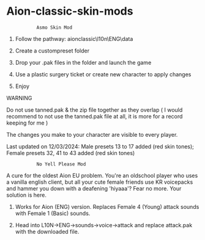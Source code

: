 # Aion-classic-skin-mods

               Asmo Skin Mod

1. Follow the pathway: aionclassic\l10n\ENG\data

2. Create a custompreset folder

3. Drop your .pak files in the folder and launch the game

4. Use a plastic surgery ticket or create new character to apply changes

5. Enjoy



WARNING

Do not use tanned.pak & the zip file together as they overlap ( I would recommend to not use the tanned.pak file at all, it is more for a record keeping for me )

The changes you make to your character are visible to every player.

Last updated on 12/03/2024: Male presets 13 to 17 added (red skin tones); Female presets 32, 41 to 43 added (red skin tones)



               No Yell Please Mod

A cure for the oldest Aion EU problem. You're an oldschool player who uses a vanilla english client, but all your cute female friends use KR voicepacks and hammer you down with a deafening 'hiyaaa'? Fear no more. Your solution is here.

1. Works for Aion (ENG) version. Replaces Female 4 (Young) attack sounds with Female 1 (Basic) sounds.
   
2. Head into L10N->ENG->sounds->voice->attack and replace attack.pak with the downloaded file.

